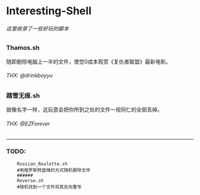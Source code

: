 # Interesting-Shell
###### 这里收录了一些好玩的脚本

### Thamos.sh  
随即删除电脑上一半的文件，使您0成本观赏《复仇者联盟》最新电影。  
###### THX: @drinkboyyu

### 踏雪无痕.sh  
就像名字一样，这玩意会把你所到之处的文件一视同仁的全部丢掉。  
###### THX: @EZForever
------

### TODO:
```shell
	Russian_Roulette.sh
	#用俄罗斯转盘赌的方式随机删除文件
	######
	Reverse.sh
	#随机找到一个文件将其反向重写
```
